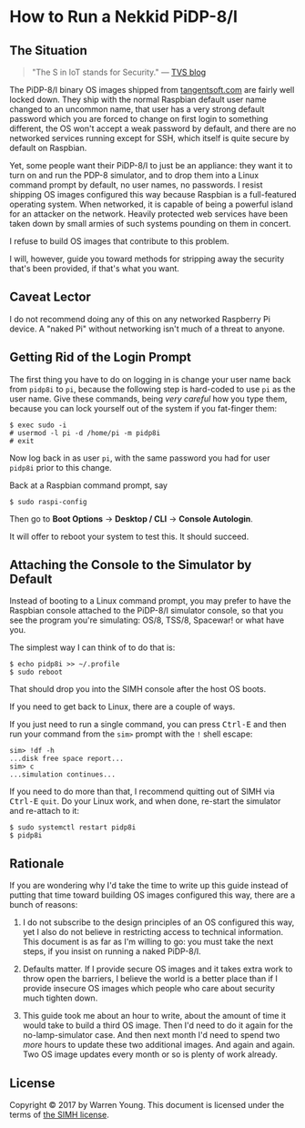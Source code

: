 # How to Run a Nekkid PiDP-8/I


## The Situation

> "The S in IoT stands for Security." — [TVS blog][tvs]

The PiDP-8/I binary OS images shipped from [tangentsoft.com][site] are
fairly well locked down.  They ship with the normal Raspbian default
user name changed to an uncommon name, that user has a very strong
default password which you are forced to change on first login to
something different, the OS won't accept a weak password by default, and
there are no networked services running except for SSH, which itself is
quite secure by default on Raspbian.

Yet, some people want their PiDP-8/I to just be an appliance: they want
it to turn on and run the PDP-8 simulator, and to drop them into a Linux
command prompt by default, no user names, no passwords.  I resist
shipping OS images configured this way because Raspbian is a
full-featured operating system.  When networked, it is capable of being
a powerful island for an attacker on the network.  Heavily protected web
services have been taken down by small armies of such systems pounding
on them in concert.

I refuse to build OS images that contribute to this problem.

I will, however, guide you toward methods for stripping away the
security that's been provided, if that's what you want.


## Caveat Lector

I do not recommend doing any of this on any networked Raspberry Pi
device.  A "naked Pi" without networking isn't much of a threat to
anyone.


## Getting Rid of the Login Prompt

The first thing you have to do on logging in is change your user name
back from `pidp8i` to `pi`, because the following step is hard-coded to
use `pi` as the user name.  Give these commands, being *very careful*
how you type them, because you can lock yourself out of the system if
you fat-finger them:

    $ exec sudo -i
    # usermod -l pi -d /home/pi -m pidp8i
    # exit

Now log back in as user `pi`, with the same password you had for
user `pidp8i` prior to this change.

Back at a Raspbian command prompt, say

    $ sudo raspi-config
    
Then go to **Boot Options** → **Desktop / CLI** → **Console Autologin**.

It will offer to reboot your system to test this.  It should succeed.


## Attaching the Console to the Simulator by Default

Instead of booting to a Linux command prompt, you may prefer to have the
Raspbian console attached to the PiDP-8/I simulator console, so that you
see the program you're simulating: OS/8, TSS/8, Spacewar! or what have
you.

The simplest way I can think of to do that is:

    $ echo pidp8i >> ~/.profile
    $ sudo reboot

That should drop you into the SIMH console after the host OS boots.

If you need to get back to Linux, there are a couple of ways.

If you just need to run a single command, you can press <kbd>Ctrl-E</kbd>
and then run your command from the `sim>` prompt with the `!` shell
escape:

    sim> !df -h
    ...disk free space report...
    sim> c
    ...simulation continues...

If you need to do more than that, I recommend quitting out of SIMH via
<kbd>Ctrl-E</kbd> `quit`.  Do your Linux work, and when done, re-start
the simulator and re-attach to it:

    $ sudo systemctl restart pidp8i
    $ pidp8i


## Rationale

If you are wondering why I'd take the time to write up this guide
instead of putting that time toward building OS images configured this
way, there are a bunch of reasons:

1.  I do not subscribe to the design principles of an OS configured this
    way, yet I also do not believe in restricting access to technical
    information.  This document is as far as I'm willing to go: you must
    take the next steps, if you insist on running a naked PiDP-8/I.

2.  Defaults matter.  If I provide secure OS images and it takes extra
    work to throw open the barriers, I believe the world is a better
    place than if I provide insecure OS images which people who care
    about security much tighten down.

3.  This guide took me about an hour to write, about the amount of time
    it would take to build a third OS image.  Then I'd need to do it
    again for the no-lamp-simulator case.  And then next month I'd need
    to spend two *more* hours to update these two additional images.
    And again and again.  Two OS image updates every month or so is
    plenty of work already.


## License

Copyright © 2017 by Warren Young. This document is licensed under
the terms of [the SIMH license][sl].


[tvs]:  http://www.testandverification.com/iot/s-iot-stands-security/
[site]: https://tangentsoft.com/pidp8i/
[sl]:   https://tangentsoft.com/pidp8i/doc/trunk/SIMH-LICENSE.md
